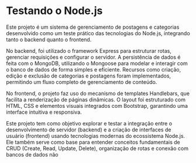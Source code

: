 
# Testando o Node.js

Este projeto é um sistema de gerenciamento de postagens e categorias desenvolvido como um teste prático das tecnologias do Node.js, integrando tanto o backend quanto o frontend.

No backend, foi utilizado o framework Express para estruturar rotas, gerenciar requisições e configurar o servidor. A persistência de dados é feita com o MongoDB, utilizando o Mongoose para modelar e interagir com o banco de dados de forma simples e eficiente. Recursos como criação, edição e exclusão de categorias e postagens foram implementados, permitindo um fluxo completo de gerenciamento de conteúdo.

No frontend, o projeto faz uso do mecanismo de templates Handlebars, que facilita a renderização de páginas dinâmicas. O layout foi estruturado com HTML, CSS e elementos visuais integrados com Bootstrap, garantindo uma interface intuitiva e responsiva.

Este projeto tem como objetivo explorar e testar a integração entre o desenvolvimento de servidor (backend) e a criação de interfaces de usuário (frontend) usando tecnologias modernas do ecossistema Node.js. Ele também serve como base para entender conceitos fundamentais de CRUD (Create, Read, Update, Delete), organização de rotas e conexão com bancos de dados não
